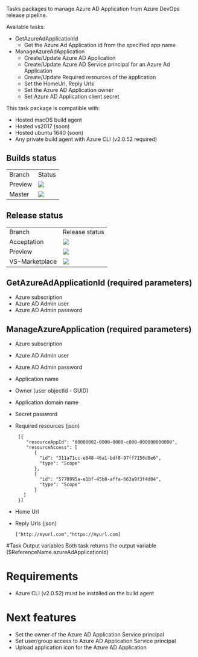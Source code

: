 Tasks packages to manage Azure AD Application from Azure DevOps release pipeline.

Available tasks:
- GetAzureAdApplicationId
	- Get the Azure Ad Application id from the specified app name
- ManageAzureAdApplication
	- Create/Update Azure AD Application
	- Create/Update Azure AD Service principal for an Azure Ad Application
	- Create/Update Required resources of the application
	- Set the HomeUrl, Reply Urls
	- Set the Azure AD Application owner
	- Set Azure AD Application client secret

This task package is compatible with:
- Hosted macOS build agent
- Hosted vs2017 (soon)
- Hosted ubuntu 1640 (soon)
- Any private build agent with Azure CLI (v2.0.52 required)

## Builds status
<table>
	<tr>
		<td>Branch</td>
		<td>Status</td>
	</tr>
	<tr>
		<td>Preview</td>
		<td><img src="https://dev.azure.com/experta/ExpertaSolutions/_apis/build/status/GitHub-AzureADAppExt-CI?branchName=preview"/></td>
	</tr>
	<tr>
		<td>Master</td>
		<td><img src="https://dev.azure.com/experta/ExpertaSolutions/_apis/build/status/GitHub-AzureADAppExt-CI?branchName=master"/></td>
	</tr>
</table>

## Release status
<table>
	<tr>
		<td>Branch</td>
		<td>Release status</td>
	</tr>
	<tr>
		<td>Acceptation</td>
		<td><img src="https://vsrm.dev.azure.com/experta/_apis/public/Release/badge/5b43050d-0a01-4269-ace5-9e22c920391c/14/46"/></td>
	</tr>
	<tr>
		<td>Preview</td>
		<td><img src="https://vsrm.dev.azure.com/experta/_apis/public/Release/badge/5b43050d-0a01-4269-ace5-9e22c920391c/14/47"/></td>
	</tr>
	<tr>
		<td>VS-Marketplace</td>
		<td><img src="https://vsrm.dev.azure.com/experta/_apis/public/Release/badge/5b43050d-0a01-4269-ace5-9e22c920391c/14/48"/></td>
	</tr>
</table>

## GetAzureAdApplicationId (required parameters)
- Azure subscription
- Azure AD Admin user
- Azure AD Admin password

## ManageAzureApplication (required parameters)
- Azure subscription
- Azure AD Admin user
- Azure AD Admin password
- Application name
- Owner (user objectId - GUID)
- Application domain name
- Secret password
- Required resources (json)
	```
	 [{
		"resourceAppId": "00000002-0000-0000-c000-000000000000",
		"resourceAccess": [
           {
             "id": "311a71cc-e848-46a1-bdf8-97ff7156d8e6",
             "type": "Scope"
           },
           {
             "id": "5778995a-e1bf-45b8-affa-663a9f3f4d04",
             "type": "Scope"
           }
       ]
     }]
    ```
               
- Home Url
- Reply Urls (json)

	```["http://myurl.com","https://myurl.com]```

#Task Output variables
Both task returns the output variable ($ReferenceName.azureAdApplicationId)

# Requirements

- Azure CLI (v2.0.52) must be installed on the build agent

# Next features

- Set the owner of the Azure AD Application Service principal
- Set user/group access to Azure AD Application Service principal
- Upload application icon for the Azure AD Application